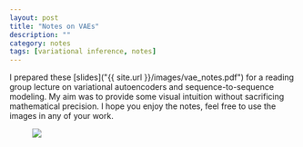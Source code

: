 ```yaml
---
layout: post
title: "Notes on VAEs"
description: ""
category: notes
tags: [variational inference, notes]
---
```


I prepared these [slides]("{{ site.url }}/images/vae_notes.pdf") for
a reading group lecture on variational autoencoders and sequence-to-sequence
modeling. My aim was to provide some visual intuition without sacrificing
mathematical precision. I hope you enjoy the notes, feel free to use the images
in any of your work.

<figure>
        <img src="{{ site.url }}/images/vae_screenshot.png">
</figure>
